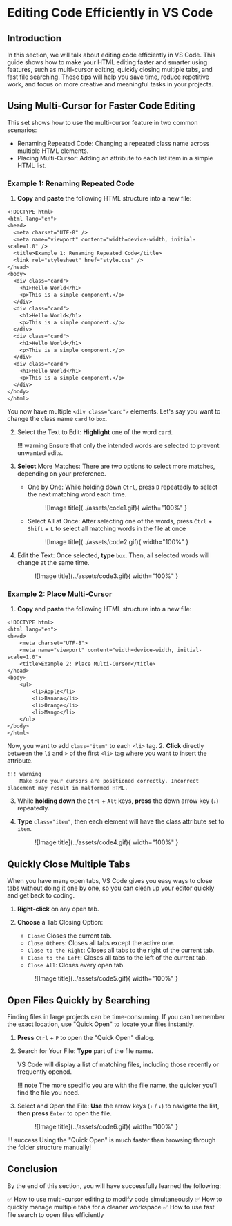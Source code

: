 # Editing Code Efficiently in VS Code
## Introduction
In this section, we will talk about editing code efficiently in VS Code. This guide shows how to make your HTML editing faster and smarter using features, such as multi-cursor editing, quickly closing multiple tabs, and fast file searching. These tips will help you save time, reduce repetitive work, and focus on more creative and meaningful tasks in your projects.


## Using Multi-Cursor for Faster Code Editing

This set shows how to use the multi-cursor feature in two common scenarios:

- Renaming Repeated Code: Changing a repeated class name across multiple HTML elements.
- Placing Multi-Cursor: Adding an attribute to each list item in a simple HTML list.

### Example 1: Renaming Repeated Code
1. <span >**Copy**</span> and <span >**paste**</span> the following HTML structure into a new file:
``` { .html }
<!DOCTYPE html>
<html lang="en">
<head>
  <meta charset="UTF-8" />
  <meta name="viewport" content="width=device-width, initial-scale=1.0" />
  <title>Example 1: Renaming Repeated Code</title>
  <link rel="stylesheet" href="style.css" />
</head>
<body>
  <div class="card">
    <h1>Hello World</h1>
    <p>This is a simple component.</p>
  </div>
  <div class="card">
    <h1>Hello World</h1>
    <p>This is a simple component.</p>
  </div>
  <div class="card">
    <h1>Hello World</h1>
    <p>This is a simple component.</p>
  </div>
  <div class="card">
    <h1>Hello World</h1>
    <p>This is a simple component.</p>
  </div>
</body>
</html>
```
You now have multiple `<div class="card">` elements.
Let's say you want to change the class name `card` to `box`.

2. Select the Text to Edit: <span >**Highlight**</span> one of the word `card`.


    !!! warning
        Ensure that only the intended words are selected to prevent unwanted edits.

3. <span >**Select**</span> More Matches: There are two options to select more matches, depending on your preference.
    - One by One: While holding down `Ctrl`, press `D` repeatedly to select the next matching word each time.

      <figure markdown="span">
        ![Image title](../assets/code1.gif){ width="100%" }
      </figure>
    
    - Select All at Once: After selecting one of the words, press `Ctrl` + `Shift` + `L` to select all matching words in the file at once

      <figure markdown="span">
        ![Image title](../assets/code2.gif){ width="100%" }
      </figure>


4. Edit the Text: Once selected, <span >**type**</span> `box`. Then, all selected words will change at the same time.

      <figure markdown="span">
        ![Image title](../assets/code3.gif){ width="100%" }
      </figure>


### Example 2: Place Multi-Cursor
1. <span >**Copy**</span> and <span >**paste**</span> the following HTML structure into a new file:
``` { .html }
<!DOCTYPE html>
<html lang="en">
<head>
    <meta charset="UTF-8">
    <meta name="viewport" content="width=device-width, initial-scale=1.0">
    <title>Example 2: Place Multi-Cursor</title>
</head>
<body>
    <ul>
        <li>Apple</li>
        <li>Banana</li>
        <li>Orange</li>
        <li>Mango</li>
    </ul>
</body>
</html>
```
Now, you want to add `class="item"` to each `<li>` tag.
2. <span >**Click**</span> directly between the `li` and `>` of the first `<li>` tag where you want to insert the attribute.


    !!! warning
        Make sure your cursors are positioned correctly. Incorrect placement may result in malformed HTML.

3. While <span >**holding down**</span> the `Ctrl` + `Alt` keys, <span >**press**</span> the down arrow key (`↓`) repeatedly.
4. <span >**Type**</span>  `class="item"`, then each element will have the class attribute set to `item`.

      <figure markdown="span">
        ![Image title](../assets/code4.gif){ width="100%" }
      </figure>



## Quickly Close Multiple Tabs
When you have many open tabs, VS Code gives you easy ways to close tabs without doing it one by one, so you can clean up your editor quickly and get back to coding.

1. <span >**Right-click**</span> on any open tab.
2. <span >**Choose**</span> a Tab Closing Option:
    - `Close`: Closes the current tab.
    - `Close Others`: Closes all tabs except the active one.
    - `Close to the Right`: Closes all tabs to the right of the current tab.
    - `Close to the Left`: Closes all tabs to the left of the current tab.
    - `Close All`: Closes every open tab.
  
    <figure markdown="span">
      ![Image title](../assets/code5.gif){ width="100%" }
    </figure>

## Open Files Quickly by Searching
Finding files in large projects can be time-consuming. 
If you can’t remember the exact location, use "Quick Open" to locate your files instantly.

1. <span >**Press**</span> `Ctrl` + `P` to open the "Quick Open" dialog.
2. Search for Your File: <span >**Type**</span> part of the file name. 

    VS Code will display a list of matching files, including those recently or frequently opened.
    
    !!! note
        The more specific you are with the file name, the quicker you’ll find the file you need.

3. Select and Open the File: <span >**Use**</span>  the arrow keys (`↑` / `↓`) to navigate the list, then <span >**press**</span> `Enter` to open the file.

    <figure markdown="span">
      ![Image title](../assets/code6.gif){ width="100%" }
    </figure>

!!! success
    Using the "Quick Open" is much faster than browsing through the folder structure manually!

## Conclusion
By the end of this section, you will have successfully learned the following:

:white_check_mark: How to use multi-cursor editing to modify code simultaneously
:white_check_mark: How to quickly manage multiple tabs for a cleaner workspace
:white_check_mark: How to use fast file search to open files efficiently
